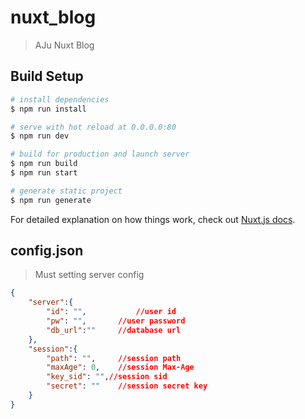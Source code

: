 # nuxt_blog

> AJu Nuxt Blog

## Build Setup

``` bash
# install dependencies
$ npm run install

# serve with hot reload at 0.0.0.0:80
$ npm run dev

# build for production and launch server
$ npm run build
$ npm run start

# generate static project
$ npm run generate
```

For detailed explanation on how things work, check out [Nuxt.js docs](https://nuxtjs.org).

## config.json
> Must setting server config
``` json
{
	"server":{
		"id": "",			//user id
		"pw": "", 		//user password
		"db_url":""		//database url
	},
	"session":{
		"path": "",		//session path
		"maxAge": 0,	//session Max-Age
		"key_sid": "",//session sid
		"secret": ""	//session secret key
	}
}
```